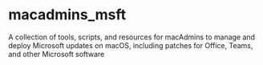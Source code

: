 # macadmins_msft
A collection of tools, scripts, and resources for macAdmins to manage and deploy Microsoft updates on macOS, including patches for Office, Teams, and other Microsoft software
